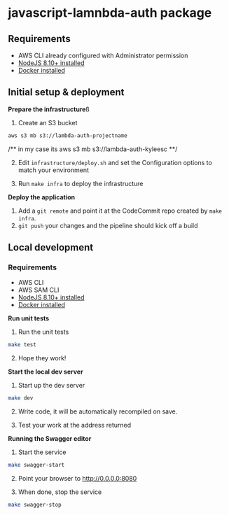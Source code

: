 # javascript-lamnbda-auth package
## Requirements

* AWS CLI already configured with Administrator permission
* [NodeJS 8.10+ installed](https://nodejs.org/en/download/)
* [Docker installed](https://www.docker.com/community-edition)


## Initial setup & deployment

**Prepare the infrastructure**ß

1. Create an S3 bucket
```bash
aws s3 mb s3://lambda-auth-projectname
```
/** in my case its 
     aws s3 mb s3://lambda-auth-kyleesc **/

2. Edit `infrastructure/deploy.sh` and set the Configuration options to match your environment

3. Run `make infra` to deploy the infrastructure

**Deploy the application**

1. Add a `git remote` and point it at the CodeCommit repo created by `make infra`.
2. `git push` your changes and the pipeline should kick off a build


## Local development

### Requirements

* AWS CLI
* AWS SAM CLI
* [NodeJS 8.10+ installed](https://nodejs.org/en/download/)
* [Docker installed](https://www.docker.com/community-edition)

**Run unit tests**

1. Run the unit tests
```bash
make test
```

2. Hope they work!


**Start the local dev server**

1. Start up the dev server
```bash
make dev
```

2. Write code, it will be automatically recompiled on save.

3. Test your work at the address returned

**Running the Swagger editor**

1. Start the service
```bash
make swagger-start
```

2. Point your browser to http://0.0.0.0:8080

3. When done, stop the service
```bash
make swagger-stop
```
